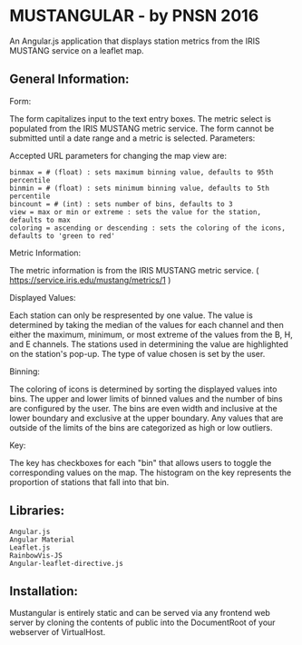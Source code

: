 MUSTANGULAR - by PNSN 2016
===========
An Angular.js application that displays station metrics from the IRIS MUSTANG service on a leaflet map.

General Information:
--------------------

Form:

The form capitalizes input to the text entry boxes. The metric select is populated from the IRIS MUSTANG metric service. The form cannot be submitted until a date range and a metric is selected.
Parameters:

Accepted URL parameters for changing the map view are:

    binmax = # (float) : sets maximum binning value, defaults to 95th percentile
    binmin = # (float) : sets minimum binning value, defaults to 5th percentile
    bincount = # (int) : sets number of bins, defaults to 3
    view = max or min or extreme : sets the value for the station, defaults to max
    coloring = ascending or descending : sets the coloring of the icons, defaults to 'green to red'

Metric Information:

The metric information is from the IRIS MUSTANG metric service.  ( https://service.iris.edu/mustang/metrics/1 )

Displayed Values:

Each station can only be respresented by one value. The value is determined by taking the median of the values for each channel and then either the maximum, minimum, or most extreme of the values from the B, H, and E channels. The stations used in determining the value are highlighted on the station's pop-up. The type of value chosen is set by the user.

Binning:

The coloring of icons is determined by sorting the displayed values into bins. The upper and lower limits of binned values and the number of bins are configured by the user. The bins are even width and inclusive at the lower boundary and exclusive at the upper boundary. Any values that are outside of the limits of the bins are categorized as high or low outliers.

Key:

The key has checkboxes for each "bin" that allows users to toggle the corresponding values on the map. The histogram on the key represents the proportion of stations that fall into that bin.

Libraries:
----------

    Angular.js
    Angular Material
    Leaflet.js
    RainbowVis-JS
    Angular-leaflet-directive.js

Installation:
-------------

Mustangular is entirely static and can be served via any frontend web server by cloning the contents of public into the DocumentRoot of your webserver of VirtualHost.


